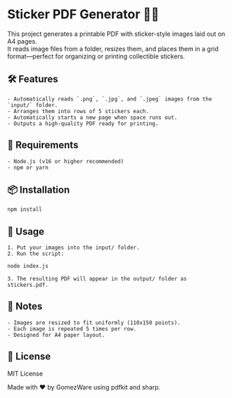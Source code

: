 # Sticker PDF Generator 📄✨

This project generates a printable PDF with sticker-style images laid out on A4 pages.  
It reads image files from a folder, resizes them, and places them in a grid format—perfect for organizing or printing collectible stickers.

## 🛠️ Features

    - Automatically reads `.png`, `.jpg`, and `.jpeg` images from the `input/` folder.
    - Arranges them into rows of 5 stickers each.
    - Automatically starts a new page when space runs out.
    - Outputs a high-quality PDF ready for printing.

## 🧪 Requirements

    - Node.js (v16 or higher recommended)
    - npm or yarn

## 📦 Installation

```bash
npm install
```

## 🚀 Usage
    1. Put your images into the input/ folder.
    2. Run the script:
```bash
node index.js
```

    3. The resulting PDF will appear in the output/ folder as stickers.pdf.

## 🧹 Notes
    - Images are resized to fit uniformly (110x150 points).
    - Each image is repeated 5 times per row.
    - Designed for A4 paper layout.

## 📜 License
MIT License

Made with ❤️ by GomezWare using pdfkit and sharp.